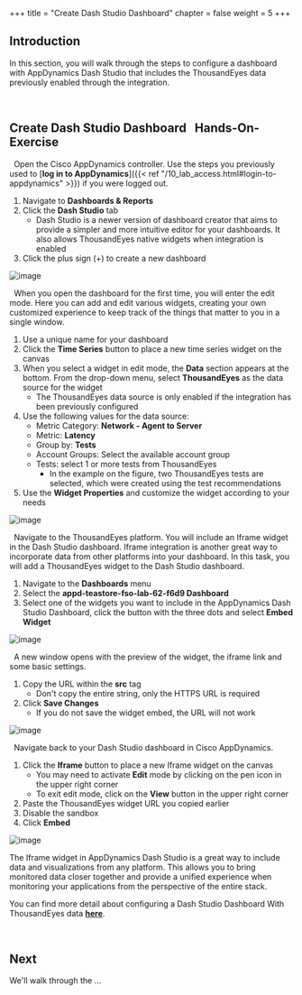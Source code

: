+++
title = "Create Dash Studio Dashboard"
chapter = false
weight = 5
+++

## Introduction

In this section, you will walk through the steps to configure a dashboard with AppDynamics Dash Studio that includes the ThousandEyes data previously enabled through the integration.


<br>


## Create Dash Studio Dashboard &nbsp;<span style="color: #143c76;"><i class='fas fa-cog fa-spin fa-sm'></i></span>&nbsp;Hands-On-Exercise&nbsp;<span style="color: #143c76;"><i class='fas fa-cog fa-spin fa-sm'></i></span>

<span style="color: #143c76;"><i class='fas fa-circle fa-sm'></i></span>&nbsp; Open the Cisco AppDynamics controller. Use the steps you previously used to [**log in to AppDynamics**]({{< ref "/10_lab_access.html#login-to-appdynamics" >}}) if you were logged out.

1. Navigate to **Dashboards & Reports**
2. Click the **Dash Studio** tab
    - Dash Studio is a newer version of dashboard creator that aims to provide a simpler and more intuitive editor for your dashboards. It also allows ThousandEyes native widgets when integration is enabled
3. Click the plus sign (+) to create a new dashboard

![image](/images/20_config_overview/dash_studio_01.png)

<span style="color: #143c76;"><i class='fas fa-circle fa-sm'></i></span>&nbsp; When you open the dashboard for the first time, you will enter the edit mode. Here you can add and edit various widgets, creating your own customized experience to keep track of the things that matter to you in a single window.

1. Use a unique name for your dashboard
2. Click the **Time Series** button to place a new time series widget on the canvas
3. When you select a widget in edit mode, the **Data** section appears at the bottom. From the drop-down menu, select **ThousandEyes** as the data source for the widget
    - The ThousandEyes data source is only enabled if the integration has been previously configured
4. Use the following values for the data source:
    -  Metric Category: **Network - Agent to Server**
    - Metric: **Latency**
    - Group by: **Tests**
    - Account Groups: Select the available account group
    - Tests: select 1 or more tests from ThousandEyes
        - In the example on the figure, two ThousandEyes tests are selected, which were created using the test recommendations
5. Use the **Widget Properties** and customize the widget according to your needs

![image](/images/20_config_overview/dash_studio_02.png)

<span style="color: #143c76;"><i class='fas fa-circle fa-sm'></i></span>&nbsp; Navigate to the ThousandEyes platform. You will include an Iframe widget in the Dash Studio dashboard. Iframe integration is another great way to incorporate data from other platforms into your dashboard. In this task, you will add a ThousandEyes widget to the Dash Studio dashboard.

1. Navigate to the **Dashboards** menu
2. Select the **appd-teastore-fso-lab-62-f6d9 Dashboard**
3. Select one of the widgets you want to include in the AppDynamics Dash Studio Dashboard, click the button with the three dots and select **Embed Widget**

![image](/images/20_config_overview/dash_studio_03.png)

<span style="color: #143c76;"><i class='fas fa-circle fa-sm'></i></span>&nbsp; A new window opens with the preview of the widget, the iframe link and some basic settings.

1. Copy the URL within the **src** tag
    - Don't copy the entire string, only the HTTPS URL is required
2. Click **Save Changes**
    - If you do not save the widget embed, the URL will not work

![image](/images/20_config_overview/dash_studio_04.png)

<span style="color: #143c76;"><i class='fas fa-circle fa-sm'></i></span>&nbsp; Navigate back to your Dash Studio dashboard in Cisco AppDynamics. 

1. Click the **Iframe** button to place a new Iframe widget on the canvas
    - You may need to activate **Edit** mode by clicking on the pen icon in the upper right corner
    - To exit edit mode, click on the **View** button in the upper right corner
2. Paste the ThousandEyes widget URL you copied earlier
3. Disable the sandbox
4. Click **Embed**

![image](/images/20_config_overview/dash_studio_05.png)

The Iframe widget in AppDynamics Dash Studio is a great way to include data and visualizations from any platform. This allows you to bring monitored data closer together and provide a unified experience when monitoring your applications from the perspective of the entire stack.

You can find more detail about configuring a Dash Studio Dashboard With ThousandEyes data <a href="https://docs.appdynamics.com/appd/23.x/latest/en/appdynamics-essentials/dashboards-and-reports/dash-studio/thousandeyes-integration-with-appdynamics/configure-the-thousandeyes-dashboard" target="_blank">**here**</a>.

<br>


## Next <span style="color: #143c76;"><i class='fas fa-cog fa-spin fa-sm'></i></span>&nbsp;

We'll walk through the ...

<br>
